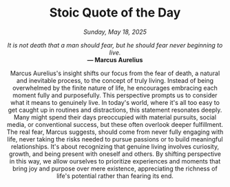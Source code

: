 <h1 align="center">Stoic Quote of the Day</h1>
<p align="center"><em><!--date-start-->Sunday, May 18, 2025<!--date-end--></em></p>
<p align="center">
    <em><!--START_SECTION:quote-text-->
It is not death that a man should fear, but he should fear never beginning to live.
<!--END_SECTION:quote-text--></em><br>
    <strong>— <!--START_SECTION:quote-author-->
Marcus Aurelius
<!--END_SECTION:quote-author--></strong>
</p>

<p align="center" style="max-width:600px;margin:0 auto;">
<!--START_SECTION:quote-interpretation-->
Marcus Aurelius's insight shifts our focus from the fear of death, a natural and inevitable process, to the concept of truly living. Instead of being overwhelmed by the finite nature of life, he encourages embracing each moment fully and purposefully. This perspective prompts us to consider what it means to genuinely live. In today's world, where it's all too easy to get caught up in routines and distractions, this statement resonates deeply. Many might spend their days preoccupied with material pursuits, social media, or conventional success, but these often overlook deeper fulfillment. The real fear, Marcus suggests, should come from never fully engaging with life, never taking the risks needed to pursue passions or to build meaningful relationships. It's about recognizing that genuine living involves curiosity, growth, and being present with oneself and others. By shifting perspective in this way, we allow ourselves to prioritize experiences and moments that bring joy and purpose over mere existence, appreciating the richness of life's potential rather than fearing its end.
<!--END_SECTION:quote-interpretation-->
</p>
